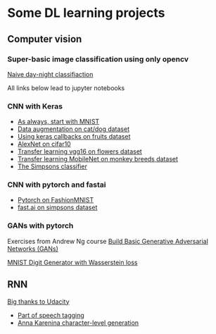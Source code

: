 # Some DL learning projects

## Computer vision
### Super-basic image classification using only opencv

[Naive day-night classifiaction](image/classification/../../image_classification/naive_day_night_classifier/README.md)

All links below lead to jupyter notebooks

### CNN with Keras

- [As always, start with MNIST](image_classification/mnist_keras/mnist.ipynb)
- [Data augmentation on cat/dog dataset](image_classification/cat_dog_aug_keras/cat_dog_aug.ipynb)
- [Using keras callbacks on fruits dataset](image_classification/fruit_classifier/fruit.ipynb)
- [AlexNet on cifar10](image_classification/cifar10_alexnet_keras/cifar10.ipynb)
- [Transfer learning vgg16 on flowers dataset](image_classification/transfer_learning/vgg16_flowers.ipynb)
- [Transfer learning MobileNet on monkey breeds dataset](image_classification/transfer_learning/mobilenet_monkey_breeds.ipynb)
- [The Simpsons classifier](image_classification/simpsons_character/simpsons.ipynb)

### CNN with pytorch and fastai

- [Pytorch on FashionMNIST](image_classification/fashion_mnist_pytorch/model_and_training.ipynb)
- [fast.ai on simpsons dataset](image_classification/fastai_resnet_simpsons/fastai_resnet.ipynb)

### GANs with pytorch

Exercises from Andrew Ng course [Build Basic Generative Adversarial Networks (GANs)](https://www.coursera.org/learn/build-basic-generative-adversarial-networks-gans)

[MNIST Digit Generator with Wasserstein loss](gans/digits_generation/c1w3_wgan.ipynb)



## RNN

[Big thanks to Udacity](https://github.com/udacity/CVND_Exercises)

- [Part of speech tagging](rnn/part_of_speech_tagging.ipynb)
- [Anna Karenina character-level generation](rnn/character_level_rnn.ipynb)